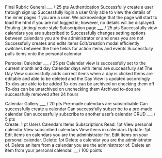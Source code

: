 Final Rubric
General										    ___ / 25 pts
Authentication
Successfully create a user through sign up
Successfully login a user
Only able to view the details of the inner pages if you are a user.
We acknowledge that the page will start to load the html if you are not logged in; however, no details will be displayed.
Routing
Linting/ code style
Subscription page									    ___ / 25 pts
Successfully view calendars you are subscribed to
Successfully changes setting options between calendars you are the administrator or and ones you are not
Successfully creates and edits items
Edit/creation modal efficiently switches between the time fields for action items and events
Successfully pulls items onto the personal calendar

Personal Calendar									    ___ / 25 pts
Calendar view is successfully set to the current month and day
Calendar days with items are successfully set
The Day View successfully adds correct items when a day is clicked
Items are editable and able to be deleted and the Day View is updated accordingly
To-dos are able to be added
To-dos can be archived on checking them off
To-dos can be unarchived on unchecking them
Archived to-dos are successfully removed after 24 hours

 Calendar Gallery									    ___ / 20 pts
Pre-made calendars are subscribable
Can successfully create a calendar
Can successfully subscribe to a pre-made calendar
Can successfully subscribe to another user’s calendar
CRUD											      ___ / 5 pts									
Create: 1 pt
Users
Calendars
Items
Subscriptions
Read: 1pt
View personal calendar
View subscribed calendars
View items in calendars
Update: 1pt
Edit items on calendars you are the administrator for.
Edit items on your personal calendar.
Delete: 1pt
Delete a calendar you are the administrator of.
Delete an item from a calendar you are the administrator of.
Delete an item from your personal calendar.
__ / 100 points
